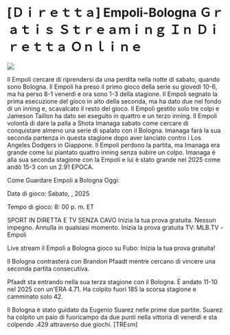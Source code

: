 # [Ｄｉｒｅｔｔａ] Empoli-Bologna Ｇｒａｔｉｓ Ｓｔｒｅａｍｉｎｇ Ｉｎ Ｄｉｒｅｔｔａ Ｏｎｌｉｎｅ  
  
  
[![](https://i.imgur.com/qSNzIqt.png)](https://movie.rssnews.media/OhMisELOF.php)  
  
Il Empoli cercare di riprendersi da una perdita nella notte di sabato, quando sono Bologna. Il Empoli ha preso il primo gioco della serie su giovedi 10-6, ma ha perso 8-1 venerdì e ora sono 1-3 della stagione. Il Empoli segnato la prima esecuzione del gioco in alto della seconda, ma ha dato due nel fondo di un inning e, scavalcato il resto del gioco. Il Empoli gestito solo tre colpi e Jameson Taillon ha dato sei eseguito in quattro e un terzo inning. Il Empoli volontà di dare la palla a Shota Imanaga sabato come cercare di conquistare almeno una serie di spalato con il Bologna. Imanaga farà la sua seconda partenza in questa stagione dopo aver lanciato contro i Los Angeles Dodgers in Giappone. Il Empoli perdono la partita, ma Imanaga era grande come lui piantato quattro inning senza subire un colpo. Imanaga è alla sua seconda stagione con la Empoli e lui è stato grande nel 2025 come andò 15-3 con un 2.91 EPOCA.

Come Guardare Empoli a Bologna Oggi:

Data di gioco: Sabato, , 2025

Tempo di gioco: 8: 00 p. m. ET

SPORT IN DIRETTA E TV SENZA CAVO
Inizia la tua prova gratuita. Nessun impegno. Annulla in qualsiasi momento.
Inizia la prova gratuita
TV: MLB.TV -Empoli

Live stream il Empoli a Bologna gioco su Fubo: Inizia la tua prova gratuita!

Il Bologna contrasterà con Brandon Pfaadt mentre cercano di vincere una seconda partita consecutiva.

Pfaadt sta entrando nella sua terza stagione con il Bologna. È andato 11-10 nel 2025 con un'ERA 4.71. Ha colpito fuori 185 la scorsa stagione e camminato solo 42.

Il Bologna è stato guidato da Eugenio Suarez nelle prime due partite. Suarez ha colpito un paio di fuoricampo da due punti nella vittoria di venerdì e sta colpendo .429 attraverso due giochi. [TREsm]